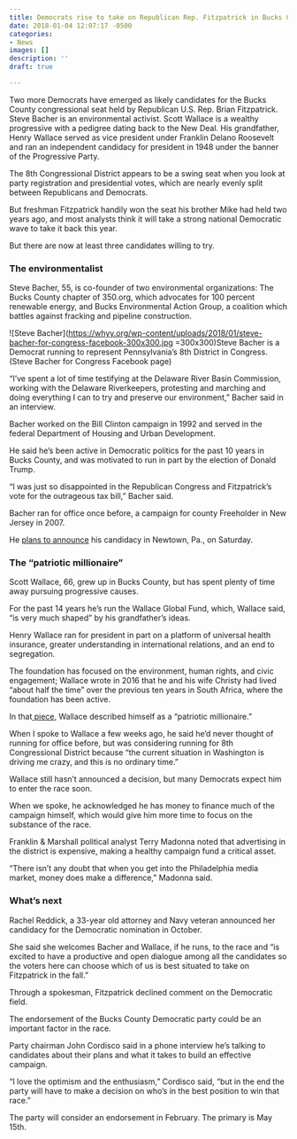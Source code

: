 ```yaml
---
title: Democrats rise to take on Republican Rep. Fitzpatrick in Bucks County
date: 2018-01-04 12:07:17 -0500
categories:
- News
images: []
description: ''
draft: true

---
```

Two more Democrats have emerged as likely candidates for the Bucks County congressional seat held by Republican U.S. Rep. Brian Fitzpatrick. Steve Bacher is an environmental activist. Scott Wallace is a wealthy progressive with a pedigree dating back to the New Deal. His grandfather, Henry Wallace served as vice president under Franklin Delano Roosevelt and ran an independent candidacy for president in 1948 under the banner of the Progressive Party.

The 8th Congressional District appears to be a swing seat when you look at party registration and presidential votes, which are nearly evenly split between Republicans and Democrats.

But freshman Fitzpatrick handily won the seat his brother Mike had held two years ago, and most analysts think it will take a strong national Democratic wave to take it back this year.

But there are now at least three candidates willing to try.

### The environmentalist

Steve Bacher, 55, is co-founder of two environmental organizations: The Bucks County chapter of 350.org, which advocates for 100 percent renewable energy, and Bucks Environmental Action Group, a coalition which battles against fracking and pipeline construction.

![Steve Bacher](https://whyy.org/wp-content/uploads/2018/01/steve-bacher-for-congress-facebook-300x300.jpg =300x300)Steve Bacher is a Democrat running to represent Pennsylvania’s 8th District in Congress. (Steve Bacher for Congress Facebook page)

“I’ve spent a lot of time testifying at the Delaware River Basin Commission, working with the Delaware Riverkeepers, protesting and marching and doing everything I can to try and preserve our environment,” Bacher said in an interview.

Bacher worked on the Bill Clinton campaign in 1992 and served in the federal Department of Housing and Urban Development.

He said he’s been active in Democratic politics for the past 10 years in Bucks County, and was motivated to run in part by the election of Donald Trump.

“I was just so disappointed in the Republican Congress and Fitzpatrick’s vote for the outrageous tax bill,” Bacher said.

Bacher ran for office once before, a campaign for county Freeholder in New Jersey in 2007.

He [plans to announce](https://www.facebook.com/events/323182154863862/) his candidacy in Newtown, Pa., on Saturday.

### The “patriotic millionaire”

Scott Wallace, 66, grew up in Bucks County, but has spent plenty of time away pursuing progressive causes.

For the past 14 years he’s run the Wallace Global Fund, which, Wallace said, “is very much shaped” by his grandfather’s ideas.

Henry Wallace ran for president in part on a platform of universal health insurance, greater understanding in international relations, and an end to segregation.

The foundation has focused on the environment, human rights, and civic engagement; Wallace wrote in 2016 that he and his wife Christy had lived “about half the time” over the previous ten years in South Africa, where the foundation has been active.

In that[ piece,](https://patrioticmillionaires.org/2016/03/30/why-i-am-a-patriotic-millionaire-scott-wallace/) Wallace described himself as a “patriotic millionaire.”

When I spoke to Wallace a few weeks ago, he said he’d never thought of running for office before, but was considering running for 8th Congressional District because “the current situation in Washington is driving me crazy, and this is no ordinary time.”

Wallace still hasn’t announced a decision, but many Democrats expect him to enter the race soon.

When we spoke, he acknowledged he has money to finance much of the campaign himself, which would give him more time to focus on the substance of the race.

Franklin & Marshall political analyst Terry Madonna noted that advertising in the district is expensive, making a healthy campaign fund a critical asset.

“There isn’t any doubt that when you get into the Philadelphia media market, money does make a difference,” Madonna said.

### What’s next

Rachel Reddick, a 33-year old attorney and Navy veteran announced her candidacy for the Democratic nomination in October.

She said she welcomes Bacher and Wallace, if he runs, to the race and “is excited to have a productive and open dialogue among all the candidates so the voters here can choose which of us is best situated to take on Fitzpatrick in the fall.”

Through a spokesman, Fitzpatrick declined comment on the Democratic field.

The endorsement of the Bucks County Democratic party could be an important factor in the race.

Party chairman John Cordisco said in a phone interview he’s talking to candidates about their plans and what it takes to build an effective campaign.

“I love the optimism and the enthusiasm,” Cordisco said, “but in the end the party will have to make a decision on who’s in the best position to win that race.”

The party will consider an endorsement in February. The primary is May 15th.